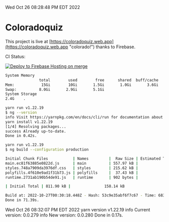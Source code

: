 Wed Oct 26 08:28:48 PM EDT 2022

# Coloradoquiz


This project is live at [https://coloradoquiz.web.app](https://coloradoquiz.web.app "colorado!") thanks to Firebase.

CI Status: 

[![Deploy to Firebase Hosting on merge](https://github.com/teamkushal/coloradoquiz/actions/workflows/firebase-hosting-merge.yml/badge.svg)](https://github.com/teamkushal/coloradoquiz/actions/workflows/firebase-hosting-merge.yml)

```bash
System Memory
               total        used        free      shared  buff/cache   available
Mem:            15Gi        10Gi       1.5Gi       1.0Gi       3.6Gi       3.6Gi
Swap:          8.0Gi       2.9Gi       5.1Gi
System Storage
2.4G	.
```
```bash
yarn run v1.22.19
$ ng --version
info Visit https://yarnpkg.com/en/docs/cli/run for documentation about this command.
yarn install v1.22.19
[1/4] Resolving packages...
success Already up-to-date.
Done in 0.42s.
```
```bash
yarn run v1.22.19
$ ng build --configuration production

Initial Chunk Files           | Names         |  Raw Size | Estimated Transfer Size
main.ec81f63885e0822d.js      | main          | 557.97 kB |               132.90 kB
styles.748a7909da3976df.css   | styles        | 215.62 kB |                12.77 kB
polyfills.4f610e9ad1f31b73.js | polyfills     |  37.43 kB |                11.96 kB
runtime.2731ab190b54de91.js   | runtime       | 902 bytes |               517 bytes

| Initial Total | 811.90 kB |               158.14 kB

Build at: 2022-10-27T00:30:18.448Z - Hash: 53c9e35abf6f7c67 - Time: 68379ms
Done in 71.39s.
```
Wed Oct 26 08:32:07 PM EDT 2022
yarn version v1.22.19
info Current version: 0.0.279
info New version: 0.0.280
Done in 0.17s.
